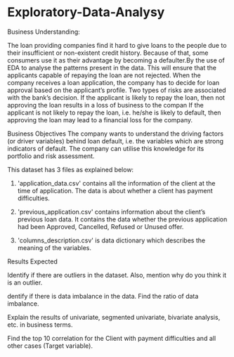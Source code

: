 # Exploratory-Data-Analysy
Business Understanding:

The loan providing companies find it hard to give loans to the people due to their insufficient or non-existent credit history. Because of that, some consumers use it as their advantage by becoming a defaulter.By the use of EDA to analyse the patterns present in the data. This will ensure that the applicants capable of repaying the loan are not rejected.
When the company receives a loan application, the company has to decide for loan approval based on the applicant’s profile. Two types of risks are associated with the bank’s decision.
If the applicant is likely to repay the loan, then not approving the loan results in a loss of business to the compan
If the applicant is not likely to repay the loan, i.e. he/she is likely to default, then approving the loan may lead to a financial loss for the company.


Business Objectives
The company wants to understand the driving factors (or driver variables) behind loan default, i.e. the variables which are strong indicators of default.  The company can utilise this knowledge for its portfolio and risk assessment.

This dataset has 3 files as explained below: 

 

1. 'application_data.csv'  contains all the information of the client at the time of application.
The data is about whether a client has payment difficulties.

 

2. 'previous_application.csv' contains information about the client’s previous loan data. It contains the data whether the previous application had been Approved, Cancelled, Refused or Unused offer.

 

3. 'columns_description.csv' is data dictionary which describes the meaning of the variables.

Results Expected 

Identify if there are outliers in the dataset. Also, mention why do you think it is an outlier. 

dentify if there is data imbalance in the data. Find the ratio of data imbalance.

Explain the results of univariate, segmented univariate, bivariate analysis, etc. in business terms.

Find the top 10 correlation for the Client with payment difficulties and all other cases (Target variable).  



